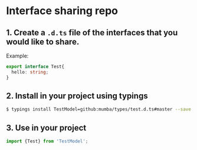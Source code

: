 Interface sharing repo
===

## 1. Create a `.d.ts` file of the interfaces that you would like to share.

Example:
```typescript
export interface Test{
  hello: string;
}
```

## 2. Install in your project using typings
```bash
$ typings install TestModel=github:mumba/types/test.d.ts#master --save
```

## 3. Use in your project
```typescript
import {Test} from 'TestModel';
```

